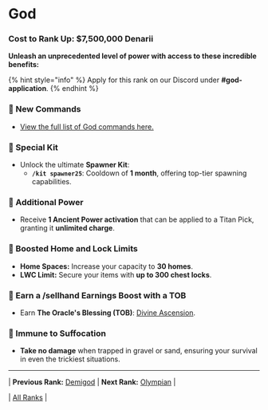# God

### Cost to Rank Up: $7,500,000 Denarii

**Unleash an unprecedented level of power with access to these incredible benefits:**

{% hint style="info" %}
Apply for this rank on our Discord under **#god-application**.
{% endhint %}

### 🔹 New Commands
- [View the full list of God commands here.](../../commands.md#god)

### 🔹 Special Kit
- Unlock the ultimate **Spawner Kit**:
  - **`/kit spawner25`**: Cooldown of **1 month**, offering top-tier spawning capabilities.

### 🔹 Additional Power
- Receive **1 Ancient Power activation** that can be applied to a Titan Pick, granting it **unlimited charge**.

### 🔹 Boosted Home and Lock Limits
- **Home Spaces:** Increase your capacity to **30 homes**.
- **LWC Limit:** Secure your items with **up to 300 chest locks**.

### 🔹 Earn a /sellhand Earnings Boost with a TOB
- Earn **The Oracle's Blessing (TOB)**: [Divine Ascension](../../../events-challenges/the-oracles-blessing/02-divine-ascension.md).

### 🔹 Immune to Suffocation
- **Take no damage** when trapped in gravel or sand, ensuring your survival in even the trickiest situations.

---

| **Previous Rank:** [Demigod](../mythic-tier/05-demigod.md) | **Next Rank:** [Olympian](./02-olympian.md) |

| [All Ranks](../README.md) |
